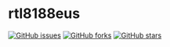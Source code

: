 # rtl8188eus
[![GitHub issues](https://img.shields.io/github/issues/kimocoder/rtl8188eus.svg)](https://github.com/kimocoder/rtl8188eus/issues) [![GitHub forks](https://img.shields.io/github/forks/kimocoder/rtl8188eus.svg)](https://github.com/kimocoder/rtl8188eus/network) [![GitHub stars](https://img.shields.io/github/stars/kimocoder/rtl8188eus.svg)](https://github.com/kimocoder/rtl8188eus/stargazers)
